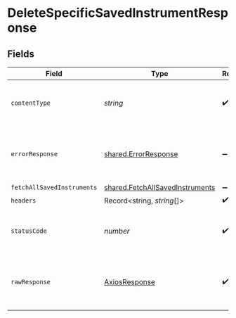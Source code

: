 # DeleteSpecificSavedInstrumentResponse


## Fields

| Field                                                                                     | Type                                                                                      | Required                                                                                  | Description                                                                               |
| ----------------------------------------------------------------------------------------- | ----------------------------------------------------------------------------------------- | ----------------------------------------------------------------------------------------- | ----------------------------------------------------------------------------------------- |
| `contentType`                                                                             | *string*                                                                                  | :heavy_check_mark:                                                                        | HTTP response content type for this operation                                             |
| `errorResponse`                                                                           | [shared.ErrorResponse](../../../sdk/models/shared/errorresponse.md)                       | :heavy_minus_sign:                                                                        | Any bad or invalid request will lead to following error object                            |
| `fetchAllSavedInstruments`                                                                | [shared.FetchAllSavedInstruments](../../../sdk/models/shared/fetchallsavedinstruments.md) | :heavy_minus_sign:                                                                        | OK                                                                                        |
| `headers`                                                                                 | Record<string, *string*[]>                                                                | :heavy_check_mark:                                                                        | N/A                                                                                       |
| `statusCode`                                                                              | *number*                                                                                  | :heavy_check_mark:                                                                        | HTTP response status code for this operation                                              |
| `rawResponse`                                                                             | [AxiosResponse](https://axios-http.com/docs/res_schema)                                   | :heavy_check_mark:                                                                        | Raw HTTP response; suitable for custom response parsing                                   |